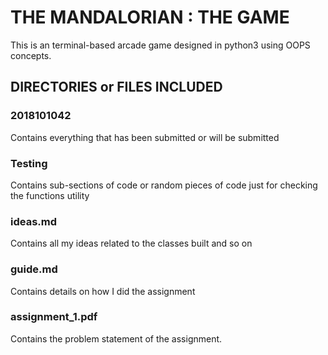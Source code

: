 # THE MANDALORIAN : THE GAME

This is an terminal-based arcade game designed in python3 using OOPS concepts.

## DIRECTORIES or FILES INCLUDED

### 2018101042

Contains everything that has been submitted or will be submitted

### Testing

Contains sub-sections of code or random pieces of code just for checking the functions utility

### ideas.md

Contains all my ideas related to the classes built and so on

### guide.md

Contains details on how I did the assignment

### assignment_1.pdf

Contains the problem statement of the assignment.
